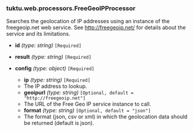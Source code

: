 ### tuktu.web.processors.FreeGeoIPProcessor
Searches the geolocation of IP addresses using an instance of the freegeoip.net web service. See http://freegeoip.net/ for details about the service and its limitations.

  * **id** *(type: string)* `[Required]`

  * **result** *(type: string)* `[Required]`

  * **config** *(type: object)* `[Required]`

    * **ip** *(type: string)* `[Required]`
    - The IP address to lookup.

    * **geoipurl** *(type: string)* `[Optional, default = "http://freegeoip.net"]`
    - The URL of the Free Geo IP service instance to call.

    * **format** *(type: string)* `[Optional, default = "json"]`
    - The format (json, csv or xml) in which the geolocation data should be returned (default is json).

